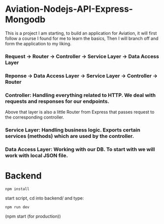 # Aviation-Nodejs-API-Express-Mongodb

This is a project I am starting, to build an application for Aviation, it will first follow a course I found for me to learn the basics,
Then I will branch off and form the application to my liking.

### Request -> Router -> Controller -> Service Layer -> Data Access Layer

### Reponse -> Data Access Layer -> Service Layer -> Controller -> Router

### Controller: Handling everything related to HTTP. We deal with requests and responses for our endpoints.

Above that layer is also a little Router from Express that passes request to the corresponding controller.

### Service Layer: Handling business logic. Exports certain services (methods) which are used by the controller.

### Data Access Layer: Working with our DB. To start with we will work with local JSON file.

# Backend

```
npm install
```

start script, cd into backend/ and type:

```
npm run dev
```

(npm start (for production))
